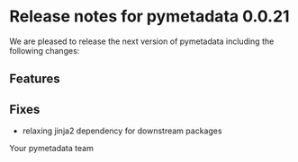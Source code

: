 # Release notes for pymetadata 0.0.21

We are pleased to release the next version of pymetadata including the 
following changes:

## Features

## Fixes
- relaxing jinja2 dependency for downstream packages

Your pymetadata team
